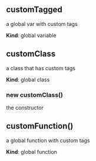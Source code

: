 <a name="customTagged"></a>
## customTagged
a global var with custom tags

**Kind**: global variable


<a name="customClass"></a>
## customClass
a class that has custom tags

**Kind**: global class


<a name="new_customClass_new"></a>
### new customClass()
the constructor


<a name="customFunction"></a>
## customFunction()
a global function with custom tags

**Kind**: global function


